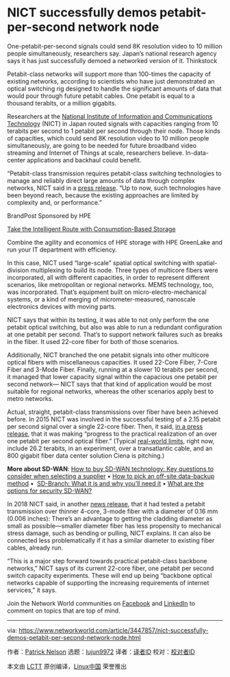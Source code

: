 [#]: collector: (lujun9972)
[#]: translator: ( )
[#]: reviewer: ( )
[#]: publisher: ( )
[#]: url: ( )
[#]: subject: (NICT successfully demos petabit-per-second network node)
[#]: via: (https://www.networkworld.com/article/3447857/nict-successfully-demos-petabit-per-second-network-node.html)
[#]: author: (Patrick Nelson https://www.networkworld.com/author/Patrick-Nelson/)

NICT successfully demos petabit-per-second network node
======
One-petabit-per-second signals could send 8K resolution video to 10 million people simultaneously, researchers say. Japan’s national research agency says it has just successfully demoed a networked version of it.
Thinkstock

Petabit-class networks will support more than 100-times the capacity of existing networks, according to scientists who have just demonstrated an optical switching rig designed to handle the significant amounts of data that would pour through future petabit cables. One petabit is equal to a thousand terabits, or a million gigabits.

Researchers at the [National Institute of Information and Communications Technology][1] (NICT) in Japan routed signals with capacities ranging from 10 terabits per second to 1 petabit per second through their node. Those kinds of capacities, which could send 8K resolution video to 10 million people simultaneously, are going to be needed for future broadband video streaming and Internet of Things at scale, researchers believe. In-data-center applications and backhaul could benefit.

“Petabit-class transmission requires petabit-class switching technologies to manage and reliably direct large amounts of data through complex networks, NICT said in a [press release][2]. “Up to now, such technologies have been beyond reach, because the existing approaches are limited by complexity and, or performance.”

[][3]

BrandPost Sponsored by HPE

[Take the Intelligent Route with Consumption-Based Storage][3]

Combine the agility and economics of HPE storage with HPE GreenLake and run your IT department with efficiency.

In this case, NICT used “large-scale” spatial optical switching with spatial-division multiplexing to build its node. Three types of multicore fibers were incorporated, all with different capacities, in order to represent different scenarios, like metropolitan or regional networks. MEMS technology, too, was incorporated. That’s equipment built on micro-electro-mechanical systems, or a kind of merging of micrometer-measured, nanoscale electronics devices with moving parts.

NICT says that within its testing, it was able to not only perform the one petabit optical switching, but also was able to run a redundant configuration at one petabit per second. That’s to support network failures such as breaks in the fiber. It used 22-core fiber for both of those scenarios.

Additionally, NICT branched the one petabit signals into other multicore optical fibers with miscellaneous capacities. It used 22-Core Fiber, 7-Core Fiber and 3-Mode Fiber. Finally, running at a slower 10 terabits per second, it managed that lower capacity signal within the capacious one petabit per second network— NICT says that that kind of application would be most suitable for regional networks, whereas the other scenarios apply best to metro networks.

Actual, straight, petabit-class transmissions over fiber have been achieved before. In 2015 NICT was involved in the successful testing of a 2.15 petabit per second signal over a single 22-core fiber. Then, it said, [in a press release][4], that it was making “progress to the practical realization of an over one petabit per second optical fiber.” (Typical [real-world limits][5], right now, include 26.2 terabits, in an experiment, over a transatlantic cable, and an 800 gigabit fiber data center solution Ciena is pitching.)

**More about SD-WAN**: [How to buy SD-WAN technology: Key questions to consider when selecting a supplier][6] • [How to pick an off-site data-backup method][7] •  [SD-Branch: What it is and why you’ll need it][8] • [What are the options for security SD-WAN?][9]

In 2018 NICT said, in another [news release][10], that it had tested a petabit transmission over thinner 4-core, 3-mode fiber with a diameter of 0.16 mm (0.006 inches): There’s an advantage to getting the cladding diameter as small as possible—smaller diameter fiber has less propensity to mechanical stress damage, such as bending or pulling, NICT explains. It can also be connected less problematically if it has a similar diameter to existing fiber cables, already run.

“This is a major step forward towards practical petabit-class backbone networks,” NICT says of its current 22-core fiber, one petabit per second switch capacity experiments. These will end up being “backbone optical networks capable of supporting the increasing requirements of internet services,” it says.

Join the Network World communities on [Facebook][11] and [LinkedIn][12] to comment on topics that are top of mind.

--------------------------------------------------------------------------------

via: https://www.networkworld.com/article/3447857/nict-successfully-demos-petabit-per-second-network-node.html

作者：[Patrick Nelson][a]
选题：[lujun9972][b]
译者：[译者ID](https://github.com/译者ID)
校对：[校对者ID](https://github.com/校对者ID)

本文由 [LCTT](https://github.com/LCTT/TranslateProject) 原创编译，[Linux中国](https://linux.cn/) 荣誉推出

[a]: https://www.networkworld.com/author/Patrick-Nelson/
[b]: https://github.com/lujun9972
[1]: https://www.nict.go.jp/en/about/index.html
[2]: https://www.nict.go.jp/en/press/2019/10/17-1.html
[3]: https://www.networkworld.com/article/3440100/take-the-intelligent-route-with-consumption-based-storage.html?utm_source=IDG&utm_medium=promotions&utm_campaign=HPE20773&utm_content=sidebar ( Take the Intelligent Route with Consumption-Based Storage)
[4]: https://www.nict.go.jp/en/press/2015/10/13-1.html
[5]: https://www.networkworld.com/article/3374545/data-center-fiber-to-jump-to-800-gigabits-in-2019.html
[6]: https://www.networkworld.com/article/3323407/sd-wan/how-to-buy-sd-wan-technology-key-questions-to-consider-when-selecting-a-supplier.html
[7]: https://www.networkworld.com/article/3328488/backup-systems-and-services/how-to-pick-an-off-site-data-backup-method.html
[8]: https://www.networkworld.com/article/3250664/lan-wan/sd-branch-what-it-is-and-why-youll-need-it.html
[9]: https://www.networkworld.com/article/3285728/sd-wan/what-are-the-options-for-securing-sd-wan.html
[10]: https://www.nict.go.jp/en/press/2018/11/21-1.html
[11]: https://www.facebook.com/NetworkWorld/
[12]: https://www.linkedin.com/company/network-world
